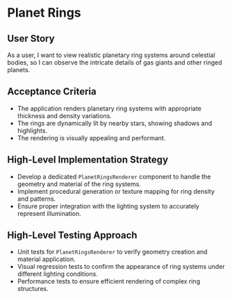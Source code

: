 # Planet Rings

## User Story
As a user, I want to view realistic planetary ring systems around celestial bodies, so I can observe the intricate details of gas giants and other ringed planets.

## Acceptance Criteria
- The application renders planetary ring systems with appropriate thickness and density variations.
- The rings are dynamically lit by nearby stars, showing shadows and highlights.
- The rendering is visually appealing and performant.

## High-Level Implementation Strategy
- Develop a dedicated `PlanetRingsRenderer` component to handle the geometry and material of the ring systems.
- Implement procedural generation or texture mapping for ring density and patterns.
- Ensure proper integration with the lighting system to accurately represent illumination.

## High-Level Testing Approach
- Unit tests for `PlanetRingsRenderer` to verify geometry creation and material application.
- Visual regression tests to confirm the appearance of ring systems under different lighting conditions.
- Performance tests to ensure efficient rendering of complex ring structures. 